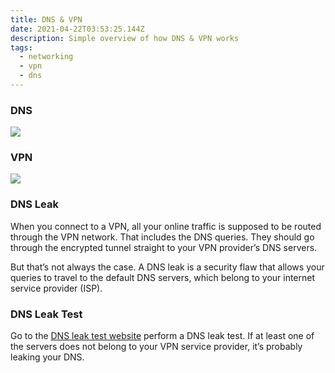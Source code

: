 ```yaml
---
title: DNS & VPN
date: 2021-04-22T03:53:25.144Z
description: Simple overview of how DNS & VPN works
tags:
  - networking
  - vpn
  - dns
---
```

### DNS
<img src="https://i.imgur.com/qHntky3.jpg" style="max-width:100%" />

### VPN
<img src="https://i.imgur.com/ORzIY8P.jpg" style="max-width:100%" />

### DNS Leak
When you connect to a VPN, all your online traffic is supposed to be routed through the VPN network. That includes the DNS queries. They should go through the encrypted tunnel straight to your VPN provider’s DNS servers.

But that’s not always the case. A DNS leak is a security flaw that allows your queries to travel to the default DNS servers, which belong to your internet service provider (ISP).

### DNS Leak Test
Go to the [DNS leak test website](https://www.dnsleaktest.com/) perform a DNS leak test. If at least one of the servers does not belong to your VPN service provider, it’s probably leaking your DNS.
